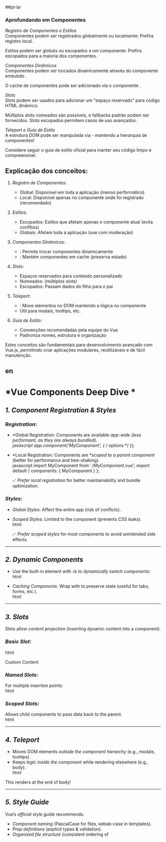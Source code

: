 

##pt-br

### Aprofundando em Componentes

*Registro de Componentes e Estilos*  
Componentes podem ser registrados globalmente ou localmente: Prefira registro local.  

Estilos podem ser globais ou escopados a um componente: Prefira escopados para a maioria dos componentes.  

*Componentes Dinâmicos*  
Componentes podem ser trocados dinamicamente através do componente embutido <component>.  

O cache de componentes pode ser adicionado via o componente <keep-alive>.  

*Slots*  
Slots podem ser usados para adicionar um "espaço reservado" para código HTML dinâmico.  

Múltiplos slots nomeados são possíveis, e fallbacks padrão podem ser fornecidos. Slots escopados permitem casos de uso avançados.  

*Teleport e Guia de Estilo*  
A estrutura DOM pode ser manipulada via <teleport> - mantendo a hierarquia de componentes!  

Considere seguir o guia de estilo oficial para manter seu código limpo e compreensível.

## Explicação dos conceitos:

1. *Registro de Componentes*:
   - Global: Disponível em toda a aplicação (menos performático)
   - Local: Disponível apenas no componente onde foi registrado (recomendado)

2. *Estilos*:
   - Escopados: Estilos que afetam apenas o componente atual (evita conflitos)
   - Globais: Afetam toda a aplicação (use com moderação)

3. *Componentes Dinâmicos*:
   - <component :is="nomeDoComponente">: Permite trocar componentes dinamicamente
   - <keep-alive>: Mantém componentes em cache (preserva estado)

4. *Slots*:
   - Espaços reservados para conteúdo personalizado
   - Nomeados: <slot name="header"> (múltiplos slots)
   - Escopados: Passam dados do filho para o pai

5. *Teleport*:
   - <teleport to="body">: Move elementos no DOM mantendo a lógica no componente
   - Útil para modais, tooltips, etc.

6. *Guia de Estilo*:
   - Convenções recomendadas pela equipe do Vue
   - Padroniza nomes, estrutura e organização

Estes conceitos são fundamentais para desenvolvimento avançado com Vue.js, permitindo criar aplicações modulares, reutilizáveis e de fácil manutenção.


## en

# *Vue Components Deep Dive *  

## *1. Component Registration & Styles*  
### *Registration:*  
- *Global Registration: Components are available **app-wide* (less performant, as they are always bundled).  
  javascript
  app.component('MyComponent', { /* options */ });
    
- *Local Registration: Components are **scoped to a parent component* (better for performance and tree-shaking).  
  javascript
  import MyComponent from './MyComponent.vue';
  export default {
    components: { MyComponent }
  };
    
  ✅ *Prefer local registration* for better maintainability and bundle optimization.  

### *Styles:*  
- *Global Styles*: Affect the entire app (risk of conflicts).  
- *Scoped Styles*: Limited to the component (prevents CSS leaks).  
  html
  <style scoped>
    .button { color: blue; } /* Only applies to this component */
  </style>
    
  ✅ *Prefer scoped styles* for most components to avoid unintended side effects.  

---  

## *2. Dynamic Components*  
- Use the built-in <component> element with :is to *dynamically switch components*:  
  html
  <component :is="currentComponent" />
    
- *Caching Components*: Wrap with <keep-alive> to preserve state (useful for tabs, forms, etc.).  
  html
  <keep-alive>
    <component :is="currentComponent" />
  </keep-alive>
    

---  

## *3. Slots*  
Slots allow *content projection* (inserting dynamic content into a component).  

### *Basic Slot:*  
html
<!-- Child Component -->
<template>
  <div>
    <slot>Fallback Content</slot> <!-- Default if no content is passed -->
  </div>
</template>

<!-- Parent Usage -->
<ChildComponent>
  <p>Custom Content</p> <!-- Replaces the slot -->
</ChildComponent>
  

### *Named Slots:*  
For multiple insertion points:  
html
<!-- Child Component -->
<template>
  <div>
    <slot name="header"></slot>
    <slot name="footer"></slot>
  </div>
</template>

<!-- Parent Usage -->
<ChildComponent>
  <template #header> <h1>Header</h1> </template>
  <template #footer> <p>Footer</p> </template>
</ChildComponent>
  

### *Scoped Slots:*  
Allows child components to pass data back to the parent.  
html
<!-- Child Component -->
<template>
  <slot :user="user"></slot>
</template>

<!-- Parent Usage -->
<ChildComponent>
  <template #default="{ user }">
    <p>{{ user.name }}</p>
  </template>
</ChildComponent>
  

---  

## *4. Teleport*  
- Moves DOM elements *outside the component hierarchy* (e.g., modals, tooltips).  
- Keeps *logic inside the component* while rendering elsewhere (e.g., body).  
html
<teleport to="body">
  <div class="modal">This renders at the end of body!</div>
</teleport>
  

---  

## *5. Style Guide*  
Vue’s *official style guide* recommends:  
- *Component naming* (PascalCase for files, kebab-case in templates).  
- *Prop definitions* (explicit types & validation).  
- *Organized file structure* (consistent ordering of <script>, <template>, <style>).  

📌 *Why follow it?* → Better readability, maintainability, and team collaboration.  

---  

### *Summary of Best Practices:*  
✅ *Local component registration* (better performance).  
✅ *Scoped styles* (prevents CSS conflicts).  
✅ *Dynamic components* (<component :is=""> + <keep-alive>).  
✅ *Slots* (flexible content projection).  
✅ *Teleport* (for modals, popups, etc.).  
✅ *Follow Vue’s style guide* (cleaner, more maintainable code).  

This is a *powerful feature set* for building *modular, reusable, and performant* Vue apps! 🚀